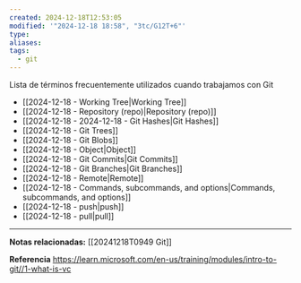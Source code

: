 ```yaml
---
created: 2024-12-18T12:53:05
modified: '"2024-12-18 18:58", "3tc/G12T+6"'
type: 
aliases: 
tags:
  - git
---
```

Lista de términos frecuentemente utilizados cuando trabajamos con Git
- [[2024-12-18 - Working Tree|Working Tree]]
- [[2024-12-18 - Repository (repo)|Repository (repo)]]
- [[2024-12-18 - 2024-12-18 - Git Hashes|Git Hashes]]
- [[2024-12-18 - Git Trees]]
- [[2024-12-18 - Git Blobs]]
- [[2024-12-18 - Object|Object]]
- [[2024-12-18 - Git Commits|Git Commits]]
- [[2024-12-18 - Git Branches|Git Branches]]
- [[2024-12-18 - Remote|Remote]]
- [[2024-12-18 - Commands, subcommands, and options|Commands, subcommands, and options]]
- [[2024-12-18 - push|push]]
- [[2024-12-18 - pull|pull]]


--- 
 **Notas relacionadas:**
 [[20241218T0949 Git]]

**Referencia**
https://learn.microsoft.com/en-us/training/modules/intro-to-git//1-what-is-vc

